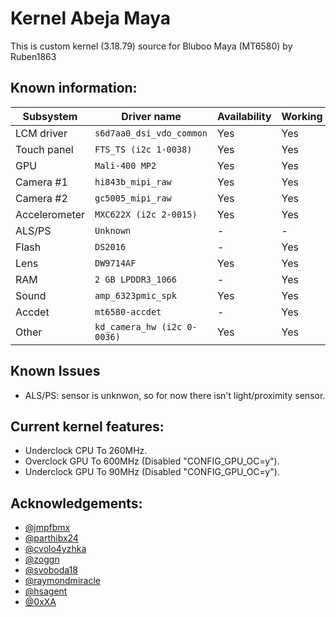 # Kernel Abeja Maya

This is custom kernel (3.18.79) source for Bluboo Maya (MT6580) by Ruben1863

## Known information:
| Subsystem | Driver name | Availability | Working |
|-----------|-------------|--------------|---------|
| LCM driver | `s6d7aa0_dsi_vdo_common` | Yes | Yes |
| Touch panel | `FTS_TS (i2c 1-0038)` | Yes | Yes |
| GPU | `Mali-400 MP2` | Yes | Yes |
| Camera #1 | `hi843b_mipi_raw` | Yes | Yes |
| Camera #2 | `gc5005_mipi_raw` | Yes | Yes |
| Accelerometer | `MXC622X (i2c 2-0015)` | Yes | Yes |
| ALS/PS | `Unknown` | - | - |
| Flash | `DS2016` | - | Yes |
| Lens | `DW9714AF` | Yes | Yes |
| RAM | `2 GB LPDDR3_1066` | - | Yes |
| Sound | `amp_6323pmic_spk` | Yes | Yes |
| Accdet | `mt6580-accdet` | - | Yes |
| Other | `kd_camera_hw (i2c 0-0036)` | Yes | Yes |

## Known Issues
- ALS/PS: sensor is unknwon, so for now there isn't light/proximity sensor.

## Current kernel features:
* Underclock CPU To 260MHz.
* Overclock GPU To 600MHz (Disabled "CONFIG_GPU_OC=y").
* Underclock GPU To 90MHz (Disabled "CONFIG_GPU_OC=y").

## Acknowledgements:

* [@jmpfbmx](https://github.com/jmpfbmx)
* [@parthibx24](https://github.com/parthibx24)
* [@cvolo4yzhka](https://github.com/cvolo4yzhka)
* [@zoggn](https://github.com/zoggn)
* [@svoboda18](https://github.com/svoboda18)
* [@raymondmiracle](https://github.com/raymondmiracle)
* [@hsagent](https://github.com/hsagent)
* [@0xXA](https://github.com/0xXA)
